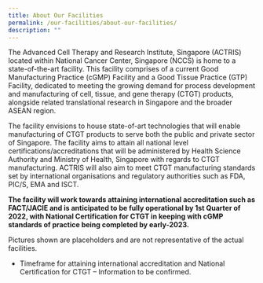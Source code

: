 ```yaml
---
title: About Our Facilities
permalink: /our-facilities/about-our-facilities/
description: ""
---
```

The Advanced Cell Therapy and Research Institute, Singapore (ACTRIS) located within National Cancer Center, Singapore (NCCS) is home to a state-of-the-art facility. This facility comprises of a current Good Manufacturing Practice (cGMP) Facility and a Good Tissue Practice (GTP) Facility, dedicated to meeting the growing demand for process development and manufacturing of cell, tissue, and gene therapy (CTGT) products, alongside related translational research in Singapore and the broader ASEAN region.

The facility envisions to house state-of-art technologies that will enable manufacturing of CTGT products to serve both the public and private sector of Singapore. The facility aims to attain all national level certifications/accreditations that will be administered by Health Science Authority and Ministry of Health, Singapore with regards to CTGT manufacturing. ACTRIS will also aim to meet CTGT manufacturing standards set by international organisations and regulatory authorities such as FDA, PIC/S, EMA and ISCT. 

**The facility will work towards attaining international accreditation such as FACT/JACIE and is anticipated to be fully operational by 1st Quarter of 2022, with National Certification for CTGT in keeping with cGMP standards of practice being completed by early-2023.**

Pictures shown are placeholders and are not representative of the actual facilities.
- Timeframe for attaining international accreditation and National Certification for CTGT – Information to be confirmed.
